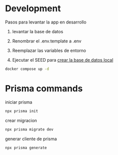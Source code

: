 # Development

Pasos para levantar la app en desarrollo

1. levantar la base de datos

2. Renombrar el .env.template a .env
3. Reemplazar las variables de entorno
4. Ejecutar el SEED para [crear la base de datos local](http://localhost:3000/api/seed)

```sh
docker compose up -d
```

# Prisma commands

iniciar prisma

```sh
npx prisma init
```

crear migracion

```sh
npx prisma migrate dev
```

generar cliente de prisma

```sh
npx prisma generate
```

